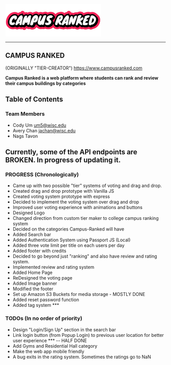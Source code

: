 <img src = "/client/public/asset/temp_logo.png" width = "300px">


<hr />

## CAMPUS RANKED 
(ORIGINALLY "TIER-CREATOR")
https://www.campusranked.com

**Campus Ranked is a web platform where students can rank and review their campus buildings by categories**


## Table of Contents

### Team Members
* Cody Um um5@wisc.edu
* Avery Chan jachan@wisc.edu
* Nags Tavon 


## Currently, some of the API endpoints are BROKEN. In progress of updating it.

### PROGRESS (Chronologically)
* Came up with two possible "tier" systems of voting and drag and drop.
* Created drag and drop prototype with Vanilla JS
* Created voting system prototype with express
* Decided to implement the voting system over drag and drop
* Improved user voting experience with animations and buttons
* Designed Logo
* Changed direction from custom tier maker to college campus ranking system
* Decided on the categories Campus-Ranked will have
* Added Search bar
* Added Authentication System using Passport JS (Local)
* Added three vote limit per title on each users per day
* Added footer with credits
* Decided to go beyond just "ranking" and also have review and rating system.
* Implemented review and rating system
* Added Home Page
* ReDesigned the voting page
* Added Image banner
* Modified the footer
* Set up Amazon S3 Buckets for media storage - MOSTLY DONE
* Added reset password function
* Added tag system *** 



### TODOs (In no order of priority)
* Design "Login/Sign Up" section in the search bar
* Link login button (from Popup Login) to previous user location for better user experience *** -- HALF DONE
* Add Gyms and Residential Hall category
* Make the web app mobile friendly
* A bug exits in the rating system. Sometimes the ratings go to NaN


